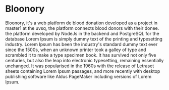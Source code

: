 # Bloonory
Bloonory, it's a web platform de blood donation developed as a project in master1 at the uvsq, the platform connects blood donors with their donee.
the platform developed by NodeJs in the backend and PostgreSQL for the database
Lorem Ipsum is simply dummy text of the printing and typesetting industry. Lorem Ipsum has been the industry's standard dummy text ever since the 1500s, when an unknown printer took a galley of type and scrambled it to make a type specimen book. It has survived not only five centuries, but also the leap into electronic typesetting, remaining essentially unchanged. It was popularised in the 1960s with the release of Letraset sheets containing Lorem Ipsum passages, and more recently with desktop publishing software like Aldus PageMaker including versions of Lorem Ipsum.
